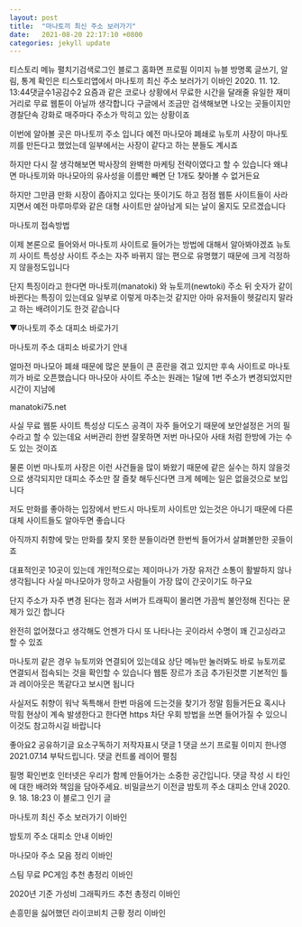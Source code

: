 ```yaml
---
layout: post
title:  "마나토끼 최신 주소 보러가기"
date:   2021-08-20 22:17:10 +0800
categories: jekyll update
---
```

티스토리 메뉴 펼치기검색로그인
블로그 홈화면
프로필 이미지
뉴블
방명록
글쓰기, 알림, 통계 확인은 티스토리앱에서
마나토끼 최신 주소 보러가기
이바인
2020. 11. 12. 13:44댓글수1공감수2
요즘과 같은 코로나 상황에서 무료한 시간을 달래줄 유일한 재미거리로 무료 웹툰이 아닐까 생각합니다 구글에서 조금만 검색해보면 나오는 곳들이지만 경찰단속 강화로 매주마다 주소가 막히고 있는 상황이죠

 

이번에 알아볼 곳은 마나토끼 주소 입니다 예전 마나모아 폐쇄로 뉴토끼 사장이 마나토끼를 만든다고 했었는데 일부에서는 사장이 같다고 하는 분들도 계시죠 

 


하지만 다시 잘 생각해보면 박사장의 완벽한 마케팅 전략이였다고 할 수 있습니다 왜냐면 마나토끼와 마나모아의 유사성을 이름만 빼면 단 1개도 찾아볼 수 없거든요

 

하지만 그만큼 만화 시장이 좁아지고 있다는 뜻이기도 하고 점점 웹툰 사이트들이 사라지면서 예전 마루마루와 같은 대형 사이트만 살아남게 되는 날이 올지도 모르겠습니다

 

마나토끼 접속방법

이제 본론으로 들어와서 마나토끼 사이트로 들어가는 방법에 대해서 알아봐야겠죠 뉴토끼 사이트 특성상 사이트 주소는 자주 바뀌지 않는 편으로 유명했기 때문에 크게 걱정하지 않을정도입니다 

 

단지 특징이라고 한다면 마나토끼(manatoki) 와 뉴토끼(newtoki) 주소 뒤 숫자가 같이 바뀐다는 특징이 있는데요 일부로 이렇게 마추는것 같지만 아마 유저들이 헷갈리지 말라고 하는 배려이기도 한것 같습니다

 

 

▼마나토끼 주소 대피소 바로가기

 
마나토끼 주소 대피소 바로가기 안내

얼마전 마나모아 폐쇄 때문에 많은 분들이 큰 혼란을 겪고 있지만 후속 사이트로 마나토끼가 바로 오픈했습니다 마나모아 사이트 주소는 원래는 1달에 1번 주소가 변경되었지만 시간이 지남에

manatoki75.net
 

사실 무료 웹툰 사이트 특성상 디도스 공격이 자주 들어오기 때문에 보안설정은 거의 필수라고 할 수 있는데요 서버관리 한번 잘못하면 저번 마나모아 사태 처럼 한방에 가는 수도 있는 것이죠

 


물론 이번 마나토끼 사장은 이런 사건들을 많이 봐왔기 때문에 같은 실수는 하지 않을것으로 생각되지만 대피소 주소만 잘 즐찾 해두신다면 크게 헤메는 일은 없을것으로 보입니다

 



 

저도 만화를 좋아하는 입장에서 반드시 마나토끼 사이트만 있는것은 아니기 때문에 다른 대체 사이트들도 알아두면 좋습니다



아직까지 취향에 맞는 만화를 찾지 못한 분들이라면 한번씩 들어가서 살펴볼만한 곳들이죠

 


대표적인곳 10곳이 있는데 개인적으로는 제이마나가 가장 유저간 소통이 활발하지 않나 생각됩니다 사실 마나모아가 망하고 사람들이 가장 많이 간곳이기도 하구요

 

 


단지 주소가 자주 변경 된다는 점과 서버가 트래픽이 몰리면 가끔씩 불안정해 진다는 문제가 있긴 합니다



 

완전히 없어졌다고 생각해도 언젠가 다시 또 나타나는 곳이라서 수명이 꽤 긴고싱라고 할 수 있죠

 






마나토끼 같은 경우 뉴토끼와 연결되어 있는데요 상단 메뉴만 눌러봐도 바로 뉴토끼로 연결되서 접속되는 것을 확인할 수 있습니다 웹툰 장르가 조금 추가된것뿐 기본적인 틀과 레이아웃은 똑같다고 보시면 됩니다 

 






사실저도 취향이 워낙 독특해서 한번 마음에 드는것을 찾기가 정말 힘들거든요 혹시나 막힘 현상이 계속 발생한다고 한다면 https 차단 우회 방법을 쓰면 들어가질 수 있으니 이것도 참고하시길 바랍니다


좋아요2
공유하기글 요소구독하기
저작자표시
댓글 1
댓글 쓰기
프로필 이미지
한나영2021.07.14
부탁드립니다.
댓글 컨트롤 레이어 펼침

필명
확인번호
인터넷은 우리가 함께 만들어가는 소중한 공간입니다. 댓글 작성 시 타인에 대한 배려와 책임을 담아주세요.
비밀글쓰기
이전글
밤토끼 주소 대피소 안내
2020. 9. 18. 18:23
이 블로그 인기 글

마나토끼 최신 주소 보러가기
이바인

밤토끼 주소 대피소 안내
이바인

마나모아 주소 모음 정리
이바인

스팀 무료 PC게임 추천 총정리
이바인

2020년 기준 가성비 그래픽카드 추천 총정리
이바인

손흥민을 싫어했던 라이코비치 근황 정리
이바인